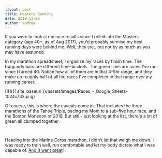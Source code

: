```yaml
---
layout: post
title: Masters Running
date: 2018-11-03
author: andrea
---
```


If you were to look at my race results since I rolled into the Masters category (age 40+, as of Aug 2017), you'd probably surmise my best running days were behind me. Well, they are.. but not by as much as you may have assumed.

In my marathon spreadsheet, I organize my races by finish time. The burgundy bars are different time-buckets. The green lines are races I've run since I turned 40. Notice how all of them are in that 4-5hr range, and they make up roughly half of all the races I've completed in that range over my running career.

[![]({{ site_baseurl }}/assets/images/Races_-_Google_Sheets-1024x733.png)

Of course, this is where the caveats come in. That includes the three marathons of the Tahoe Triple, pacing my Mom to a sub-five hour race, and the Boston Monsoon of 2018. But still - just looking at the list, there's a lot of green all clumped together.

&nbsp;

Heading into the Marine Corps marathon, I didn't let that weigh me down. I was ready to train well, run comfortable and let my body dictate what I was capable of. [And it went great](http://www.afhill.com/gothedistance/2018/11/marine-corps-marathon-2018-race-report/)!